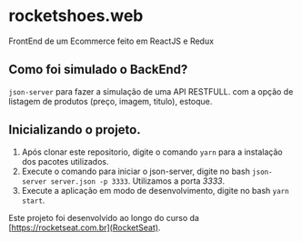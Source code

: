 # rocketshoes.web
FrontEnd de um Ecommerce feito em ReactJS e Redux

## Como foi simulado o BackEnd?

```json-server``` para fazer a simulação de uma API RESTFULL. com a opção de listagem de produtos (preço, imagem, titulo), estoque.

## Inicializando o projeto.

1. Após clonar este repositorio, digite o comando ```yarn``` para a instalação dos pacotes utilizados.
2. Execute o comando para iniciar o json-server, digite no bash ```json-server server.json -p 3333```. Utilizamos a porta *3333*.
3. Execute a aplicação em modo de desenvolvimento, digite no bash ```yarn start```. 


Este projeto foi desenvolvido ao longo do curso da [https://rocketseat.com.br](RocketSeat).

